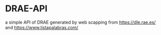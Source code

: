 # DRAE-API
a simple API of DRAE generated by web scapping from https://dle.rae.es/ and https://www.listapalabras.com/

